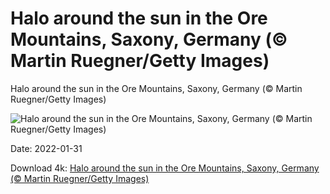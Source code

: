 # Halo around the sun in the Ore Mountains, Saxony, Germany (© Martin Ruegner/Getty Images)

Halo around the sun in the Ore Mountains, Saxony, Germany (© Martin Ruegner/Getty Images)

![Halo around the sun in the Ore Mountains, Saxony, Germany (© Martin Ruegner/Getty Images)](https://bing.com/th?id=OHR.WinterHalo_EN-US1847885731_UHD.jpg&w=1024&h=576)

Date: 2022-01-31

Download 4k: [Halo around the sun in the Ore Mountains, Saxony, Germany (© Martin Ruegner/Getty Images)](https://bing.com/th?id=OHR.WinterHalo_EN-US1847885731_UHD.jpg)

